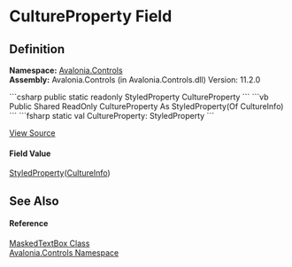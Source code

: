 # CultureProperty Field




## Definition
**Namespace:** <a href="N_Avalonia_Controls">Avalonia.Controls</a>  
**Assembly:** Avalonia.Controls (in Avalonia.Controls.dll) Version: 11.2.0

<Tabs groupId="api-code-preview">
<TabItem value="csharp" label="C#">
```csharp
public static readonly StyledProperty<CultureInfo?> CultureProperty
```
</TabItem>
<TabItem value="vb" label="VB">
```vb
Public Shared ReadOnly CultureProperty As StyledProperty(Of CultureInfo)
```
</TabItem>
<TabItem value="fsharp" label="F#">
```fsharp
static val CultureProperty: StyledProperty<CultureInfo>
```
</TabItem>
</Tabs>



<a href="https://github.com/AvaloniaUI/Avalonia/tree/master/src/Avalonia.Controls/MaskedTextBox.cs" title="View the source code">View Source</a>



#### Field Value
<a href="T_Avalonia_StyledProperty_1">StyledProperty</a>(<a href="https://learn.microsoft.com/dotnet/api/system.globalization.cultureinfo" target="_blank" rel="noopener noreferrer">CultureInfo</a>)

## See Also


#### Reference
<a href="T_Avalonia_Controls_MaskedTextBox">MaskedTextBox Class</a>  
<a href="N_Avalonia_Controls">Avalonia.Controls Namespace</a>  

